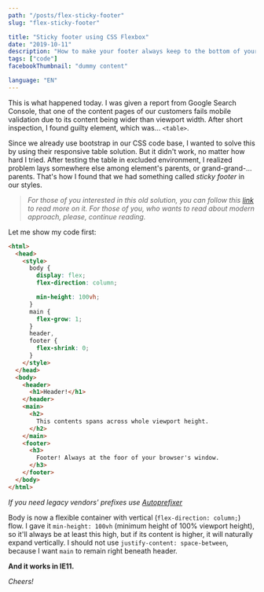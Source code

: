 ```yaml
---
path: "/posts/flex-sticky-footer"
slug: "flex-sticky-footer"

title: "Sticky footer using CSS Flexbox"
date: "2019-10-11"
description: "How to make your footer always keep to the bottom of your page, even when the rest of the content is shorter than view port?"
tags: ["code"]
facebookThumbnail: "dummy content"

language: "EN"
---
```


This is what happened today. I was given a report from Google Search Console, that one of the content pages of our customers fails mobile validation due to its content being wider than viewport width. After short inspection, I found guilty element, which was... `<table>`.

Since we already use bootstrap in our CSS code base, I wanted to solve this by using their responsive table solution. But it didn't work, no matter how hard I tried. After testing the table in excluded environment, I realized problem lays somewhere else among element's parents, or grand-grand-... parents. That's how I found that we had something called _sticky footer_ in our styles.

> _For those of you interested in this old solution, you can follow this [link](https://pixelsvsbytes.com/2011/09/sticky-css-footers-the-flexible-way/) to read more on it. For those of you, who wants to read about modern approach, please, continue reading._

Let me show my code first:

```html
<html>
  <head>
    <style>
      body {
        display: flex;
        flex-direction: column;

        min-height: 100vh;
      }
      main {
        flex-grow: 1;
      }
      header,
      footer {
        flex-shrink: 0;
      }
    </style>
  </head>
  <body>
    <header>
      <h1>Header!</h1>
    </header>
    <main>
      <h2>
        This contents spans across whole viewport height.
      </h2>
    </main>
    <footer>
      <h3>
        Footer! Always at the foor of your browser's window.
      </h3>
    </footer>
  </body>
</html>
```

_If you need legacy vendors' prefixes use [Autoprefixer](https://autoprefixer.github.io)_

Body is now a flexible container with vertical (`flex-direction: column;`) flow. I gave it `min-height: 100vh` (minimum height of 100% viewport height), so it'll always be at least this high, but if its content is higher, it will naturally expand vertically. I should not use `justify-content: space-between`, because I want `main` to remain right beneath header.

**And it works in IE11.**

_Cheers!_
